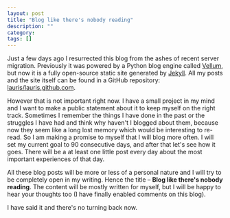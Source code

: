 ```yaml
---
layout: post
title: "Blog like there's nobody reading"
description: ""
category: 
tags: []
---
```


Just a few days ago I resurrected this blog from the ashes of recent server migration. Previously it was powered by a Python blog engine called [Vellum](https://github.com/pigmonkey/django-vellum), but now it is a fully open-source static site generated by [Jekyll](http://jekyllrb.com/). All my posts and the site itself can be found in a GitHub repository: [lauris/lauris.github.com](https://github.com/lauris/lauris.github.com).

<!-- more -->

However that is not important right now. I have a small project in my mind and I want to make a public statement about it to keep myself on the right track.
Sometimes I remember the things I have done in the past or the struggles I have had and think why haven't I blogged about them, because now they seem like a long lost memory which would be interesting to re-read. So I am making a promise to myself that I will blog more often. I will set my current goal to 90 consecutive days, and after that let's see how it goes. There will be a at least one little post every day about the most important experiences of that day. 

All these blog posts will be more or less of a personal nature and I will try to be completely open in my writing. Hence the title – **Blog like there's nobody reading**. The content will be mostly written for myself, but I will be happy to hear your thoughts too (I have finally enabled comments on this blog). 

I have said it and there's no turning back now. 